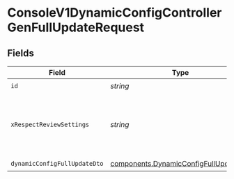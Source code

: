 # ConsoleV1DynamicConfigControllerGenFullUpdateRequest


## Fields

| Field                                                                                          | Type                                                                                           | Required                                                                                       | Description                                                                                    |
| ---------------------------------------------------------------------------------------------- | ---------------------------------------------------------------------------------------------- | ---------------------------------------------------------------------------------------------- | ---------------------------------------------------------------------------------------------- |
| `id`                                                                                           | *string*                                                                                       | :heavy_check_mark:                                                                             | id                                                                                             |
| `xRespectReviewSettings`                                                                       | *string*                                                                                       | :heavy_minus_sign:                                                                             | Optional header to respect review settings for mutation endpoints.                             |
| `dynamicConfigFullUpdateDto`                                                                   | [components.DynamicConfigFullUpdateDto](../../models/components/dynamicconfigfullupdatedto.md) | :heavy_check_mark:                                                                             | N/A                                                                                            |